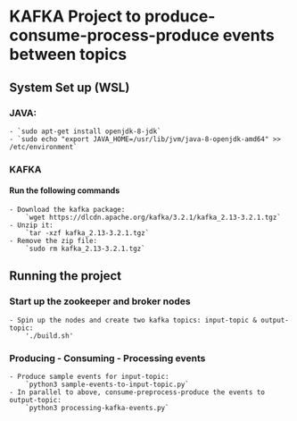 # KAFKA Project to produce-consume-process-produce events between topics
## System Set up (WSL)
### JAVA:
    - `sudo apt-get install openjdk-8-jdk`
    - `sudo echo "export JAVA_HOME=/usr/lib/jvm/java-8-openjdk-amd64" >> /etc/environment`

### KAFKA
#### Run the following commands
    - Download the kafka package:
        `wget https://dlcdn.apache.org/kafka/3.2.1/kafka_2.13-3.2.1.tgz`
    - Unzip it:
        `tar -xzf kafka_2.13-3.2.1.tgz`
    - Remove the zip file:
        `sudo rm kafka_2.13-3.2.1.tgz`

## Running the project
### Start up the zookeeper and broker nodes
    - Spin up the nodes and create two kafka topics: input-topic & output-topic:
        './build.sh'

### Producing - Consuming - Processing events
    - Produce sample events for input-topic:
        `python3 sample-events-to-input-topic.py`
    - In parallel to above, consume-preprocess-produce the events to output-topic:
        `python3 processing-kafka-events.py`
